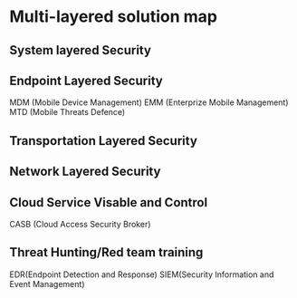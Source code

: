 # Multi-layered solution map
## System layered Security

## Endpoint Layered Security

MDM (Mobile Device Management)
EMM (Enterprize Mobile Management)
MTD (Mobile Threats Defence)

## Transportation Layered Security

## Network Layered Security

## Cloud Service Visable and Control

CASB (Cloud Access Security Broker)

## Threat Hunting/Red team training

EDR(Endpoint Detection and Response)
SIEM(Security Information and Event Management)

